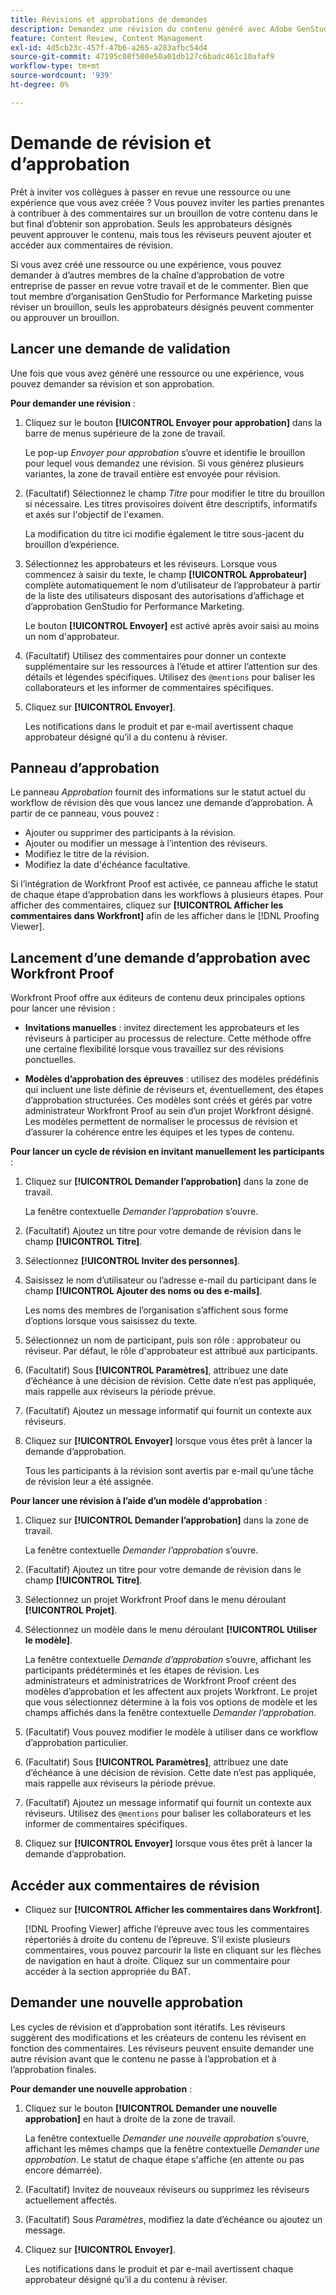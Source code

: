 ```yaml
---
title: Révisions et approbations de demandes
description: Demandez une révision du contenu généré avec Adobe GenStudio for Performance Marketing.
feature: Content Review, Content Management
exl-id: 4d5cb23c-457f-47b6-a265-a283afbc54d4
source-git-commit: 47195c08f500e50a01db127c6badc461c10afaf9
workflow-type: tm+mt
source-wordcount: '939'
ht-degree: 0%

---
```


# Demande de révision et d’approbation

Prêt à inviter vos collègues à passer en revue une ressource ou une expérience que vous avez créée ? Vous pouvez inviter les parties prenantes à contribuer à des commentaires sur un brouillon de votre contenu dans le but final d’obtenir son approbation. Seuls les approbateurs désignés peuvent approuver le contenu, mais tous les réviseurs peuvent ajouter et accéder aux commentaires de révision.

Si vous avez créé une ressource ou une expérience, vous pouvez demander à d’autres membres de la chaîne d’approbation de votre entreprise de passer en revue votre travail et de le commenter. Bien que tout membre d’organisation GenStudio for Performance Marketing puisse réviser un brouillon, seuls les approbateurs désignés peuvent commenter ou approuver un brouillon.

## Lancer une demande de validation

Une fois que vous avez généré une ressource ou une expérience, vous pouvez demander sa révision et son approbation.

**Pour demander une révision** :

1. Cliquez sur le bouton **[!UICONTROL Envoyer pour approbation]** dans la barre de menus supérieure de la zone de travail.

   Le pop-up _Envoyer pour approbation_ s’ouvre et identifie le brouillon pour lequel vous demandez une révision. Si vous générez plusieurs variantes, la zone de travail entière est envoyée pour révision.

1. (Facultatif) Sélectionnez le champ _Titre_ pour modifier le titre du brouillon si nécessaire. Les titres provisoires doivent être descriptifs, informatifs et axés sur l&#39;objectif de l&#39;examen.

   La modification du titre ici modifie également le titre sous-jacent du brouillon d’expérience.

1. Sélectionnez les approbateurs et les réviseurs. Lorsque vous commencez à saisir du texte, le champ **[!UICONTROL Approbateur]** complète automatiquement le nom d’utilisateur de l’approbateur à partir de la liste des utilisateurs disposant des autorisations d’affichage et d’approbation GenStudio for Performance Marketing.

   Le bouton **[!UICONTROL Envoyer]** est activé après avoir saisi au moins un nom d&#39;approbateur.

1. (Facultatif) Utilisez des commentaires pour donner un contexte supplémentaire sur les ressources à l’étude et attirer l’attention sur des détails et légendes spécifiques. Utilisez des `@mentions` pour baliser les collaborateurs et les informer de commentaires spécifiques.

1. Cliquez sur **[!UICONTROL Envoyer]**.

   Les notifications dans le produit et par e-mail avertissent chaque approbateur désigné qu’il a du contenu à réviser.

## Panneau d’approbation

Le panneau _Approbation_ fournit des informations sur le statut actuel du workflow de révision dès que vous lancez une demande d’approbation. À partir de ce panneau, vous pouvez :

* Ajouter ou supprimer des participants à la révision.
* Ajouter ou modifier un message à l’intention des réviseurs.
* Modifiez le titre de la révision.
* Modifiez la date d&#39;échéance facultative.

Si l’intégration de Workfront Proof est activée, ce panneau affiche le statut de chaque étape d’approbation dans les workflows à plusieurs étapes. Pour afficher des commentaires, cliquez sur **[!UICONTROL Afficher les commentaires dans Workfront]** afin de les afficher dans le [!DNL Proofing Viewer].

## Lancement d’une demande d’approbation avec Workfront Proof

Workfront Proof offre aux éditeurs de contenu deux principales options pour lancer une révision :

* **Invitations manuelles** : invitez directement les approbateurs et les réviseurs à participer au processus de relecture. Cette méthode offre une certaine flexibilité lorsque vous travaillez sur des révisions ponctuelles.

* **Modèles d’approbation des épreuves** : utilisez des modèles prédéfinis qui incluent une liste définie de réviseurs et, éventuellement, des étapes d’approbation structurées. Ces modèles sont créés et gérés par votre administrateur Workfront Proof au sein d’un projet Workfront désigné. Les modèles permettent de normaliser le processus de révision et d’assurer la cohérence entre les équipes et les types de contenu.

**Pour lancer un cycle de révision en invitant manuellement les participants** :

1. Cliquez sur **[!UICONTROL Demander l’approbation]** dans la zone de travail.

   La fenêtre contextuelle _Demander l’approbation_ s’ouvre.

1. (Facultatif) Ajoutez un titre pour votre demande de révision dans le champ **[!UICONTROL Titre]**.

1. Sélectionnez **[!UICONTROL Inviter des personnes]**.

1. Saisissez le nom d’utilisateur ou l’adresse e-mail du participant dans le champ **[!UICONTROL Ajouter des noms ou des e-mails]**.

   Les noms des membres de l’organisation s’affichent sous forme d’options lorsque vous saisissez du texte.

1. Sélectionnez un nom de participant, puis son rôle : approbateur ou réviseur. Par défaut, le rôle d&#39;approbateur est attribué aux participants.

1. (Facultatif) Sous **[!UICONTROL Paramètres]**, attribuez une date d’échéance à une décision de révision. Cette date n’est pas appliquée, mais rappelle aux réviseurs la période prévue.

1. (Facultatif) Ajoutez un message informatif qui fournit un contexte aux réviseurs.

1. Cliquez sur **[!UICONTROL Envoyer]** lorsque vous êtes prêt à lancer la demande d’approbation.

   Tous les participants à la révision sont avertis par e-mail qu’une tâche de révision leur a été assignée.

**Pour lancer une révision à l’aide d’un modèle d’approbation** :

1. Cliquez sur **[!UICONTROL Demander l’approbation]** dans la zone de travail.

   La fenêtre contextuelle _Demander l’approbation_ s’ouvre.

1. (Facultatif) Ajoutez un titre pour votre demande de révision dans le champ **[!UICONTROL Titre]**.

1. Sélectionnez un projet Workfront Proof dans le menu déroulant **[!UICONTROL Projet]**.

1. Sélectionnez un modèle dans le menu déroulant **[!UICONTROL Utiliser le modèle]**.

   La fenêtre contextuelle _Demande d’approbation_ s’ouvre, affichant les participants prédéterminés et les étapes de révision. Les administrateurs et administratrices de Workfront Proof créent des modèles d’approbation et les affectent aux projets Workfront. Le projet que vous sélectionnez détermine à la fois vos options de modèle et les champs affichés dans la fenêtre contextuelle _Demander l’approbation_.

1. (Facultatif) Vous pouvez modifier le modèle à utiliser dans ce workflow d’approbation particulier.

1. (Facultatif) Sous **[!UICONTROL Paramètres]**, attribuez une date d’échéance à une décision de révision. Cette date n’est pas appliquée, mais rappelle aux réviseurs la période prévue.

1. (Facultatif) Ajoutez un message informatif qui fournit un contexte aux réviseurs. Utilisez des `@mentions` pour baliser les collaborateurs et les informer de commentaires spécifiques.

1. Cliquez sur **[!UICONTROL Envoyer]** lorsque vous êtes prêt à lancer la demande d’approbation.

## Accéder aux commentaires de révision

* Cliquez sur **[!UICONTROL Afficher les commentaires dans Workfront]**.

  [!DNL Proofing Viewer] affiche l’épreuve avec tous les commentaires répertoriés à droite du contenu de l’épreuve. S’il existe plusieurs commentaires, vous pouvez parcourir la liste en cliquant sur les flèches de navigation en haut à droite. Cliquez sur un commentaire pour accéder à la section appropriée du BAT.

## Demander une nouvelle approbation

Les cycles de révision et d’approbation sont itératifs. Les réviseurs suggèrent des modifications et les créateurs de contenu les révisent en fonction des commentaires. Les réviseurs peuvent ensuite demander une autre révision avant que le contenu ne passe à l’approbation et à l’approbation finales.

**Pour demander une nouvelle approbation** :

1. Cliquez sur le bouton **[!UICONTROL Demander une nouvelle approbation]** en haut à droite de la zone de travail.

   La fenêtre contextuelle _Demander une nouvelle approbation_ s’ouvre, affichant les mêmes champs que la fenêtre contextuelle _Demander une approbation_. Le statut de chaque étape s&#39;affiche (en attente ou pas encore démarrée).

1. (Facultatif) Invitez de nouveaux réviseurs ou supprimez les réviseurs actuellement affectés.

1. (Facultatif) Sous _Paramètres_, modifiez la date d’échéance ou ajoutez un message.

1. Cliquez sur **[!UICONTROL Envoyer]**.

   Les notifications dans le produit et par e-mail avertissent chaque approbateur désigné qu’il a du contenu à réviser.

